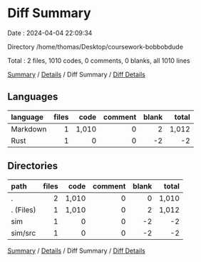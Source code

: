# Diff Summary

Date : 2024-04-04 22:09:34

Directory /home/thomas/Desktop/coursework-bobbobdude

Total : 2 files,  1010 codes, 0 comments, 0 blanks, all 1010 lines

[Summary](results.md) / [Details](details.md) / Diff Summary / [Diff Details](diff-details.md)

## Languages
| language | files | code | comment | blank | total |
| :--- | ---: | ---: | ---: | ---: | ---: |
| Markdown | 1 | 1,010 | 0 | 2 | 1,012 |
| Rust | 1 | 0 | 0 | -2 | -2 |

## Directories
| path | files | code | comment | blank | total |
| :--- | ---: | ---: | ---: | ---: | ---: |
| . | 2 | 1,010 | 0 | 0 | 1,010 |
| . (Files) | 1 | 1,010 | 0 | 2 | 1,012 |
| sim | 1 | 0 | 0 | -2 | -2 |
| sim/src | 1 | 0 | 0 | -2 | -2 |

[Summary](results.md) / [Details](details.md) / Diff Summary / [Diff Details](diff-details.md)
